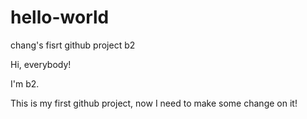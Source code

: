 # hello-world
chang's fisrt github project b2

Hi, everybody!

I'm b2.

This is my first github project, now I need to make some change on it!
